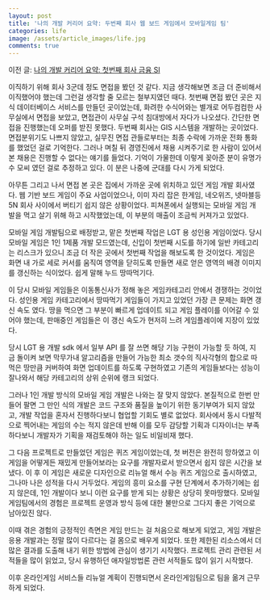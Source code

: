 ```yaml
---
layout: post
title: '나의 개발 커리어 요약: 두번째 회사 웹 보드 게임에서 모바일게임 팀'
categories: life
image: /assets/article_images/life.jpg
comments: true
---
```



이전 글: [나의 개발 커리어 요약: 첫번째 회사 금융 SI](https://gsong.pe.kr/life/2023/07/31/%EA%B0%9C%EC%BB%A4%EC%9A%94%EC%95%BD_%EC%B2%AB%EB%B2%88%EC%A7%B8%ED%9A%8C%EC%82%AC.html)

이직하기 위해 회사 3군데 정도 면접을 봤던 것 같다. 지금 생각해보면 조금 더 준비해서 이직했어야 했는데 그런걸 생각할 줄 모르는 철부지였던 때다. 첫번째 면접 봤던 곳은 지식 데이터베이스 서비스를 만들던 곳이었는데, 화려한 수식어와는 별개로 어두컴컴한 사무실에서 면접을 보았고, 면접관이 사무실 구석 침대방에서 자다가 나오셨다. 간단한 면접을 진행했는데 오퍼를 받진 못했다. 두번째 회사는 GIS 시스템을 개발하는 곳이었다. 면접분위기도 나쁘지 않았고, 실무진 면접 관들로부터는 최종 수락에 가까운 전화 통화를 했었던 걸로 기억한다. 그러나 며칠 뒤 경영진에서 채용 시켜주기로 한 사람이 있어서 본 채용은 진행할 수 없다는 얘기를 들었다. 기억이 가물한데 이렇게 꽂아준 분이 유명가수 모씨 였던 걸로 추정하고 있다. 이 분은 나중에 군대를 다시 가게 되었다.

아무튼 그리고 나서 면접 본 곳은 집에서 가까운 곳에 위치하고 있던 게임 개발 회사였다. 웹 기반 보드 게임이 주요 사업이었으나, 이미 자리 잡은 한게임, 네오위즈, 넷마블등 5N 회사 사이에서 버티기 쉽지 않은 상황이었다. 피쳐폰에서 실행되는 모바일 게임 개발을 먹고 살기 위해 하고 시작했었는데, 이 부분의 매출이 조금씩 커져가고 있었다.

모바일 게임 개발팀으로 배정받고, 맡은 첫번째 작업은 LGT 용 성인용 게임이었다. 당시 모바일 게임은 1인 1제품 개발 모드였는데, 신입이 첫번째 시도를 하기에 일반 카테고리는 리스크가 있으니 조금 더 작은 곳에서 첫번째 작업을 해보도록 한 것이었다. 게임은 화면 내 가로 세로 커서를 움직여 영역을 닫히도록 만들면 새로 얻은 영역의 배경 이미지를 갱신하는 식이었다. 쉽게 말해 누드 땅따먹기다.

이 당시 모바일 게임들은 이동통신사가 정해 놓은 게임카테고리 안에서 경쟁하는 것이었다. 성인용 게임 카테고리에서 땅따먹기 게임들이 가지고 있었던 가장 큰 문제는 화면 갱신 속도 였다. 땅을 먹으면 그 부분이 빠르게 업데이트 되고 게임 플레이를 이어갈 수 있어야 했는데, 판매중인 게임들은 이 갱신 속도가 현저히 느려 게임플레이에 지장이 있었다.

당시 LGT 용 개발 sdk 에서 일부 API 를 잘 쓰면 해당 기능 구현이 가능할 듯 하여, 지금 돌이켜 보면 막무가내 알고리즘을 만들어 가능한 최소 갯수의 직사각형의 합으로 따먹은 땅만큼 커버하여 화면 업데이트를 하도록 구현하였고 기존의 게임들보다는 성능이 잘나와서 해당 카테고리의 상위 순위에 랭크 되었다.

그러나 1인 개발 방식의 모바일 게임 개발은 나와는 잘 맞지 않았다. 본질적으로 한번 만들어 팔면 그 만인 식의 개발은 코드 구조와 품질을 높이기 위한 동기부여가 되지 않았고, 개발 작업을 혼자서 진행하다보니 협업할 기회도 별로 없었다. 회사에서 동시 다발적으로 찍어내는 게임의 수는 적지 않은데 반해 이를 모두 감당할 기획과 디자이너는 부족하다보니 개발자가 기획을 재검토해야 하는 일도 비일비재 했다.

그 다음 프로젝트로 만들었던 게임은 퀴즈 게임이었는데, 첫 버전은 완전히 망하였고 이 게임을 어떻게든 재밌게 만들어보라는 요구를 개발자로서 받으면서 쉽지 않은 시간을 보냈다. 이 후 이 게임은 새로운 디자인으로 리뉴얼 해서 수능 퀴즈 게임으로 출시하였고, 그나마 나은 성적을 다시 거두었다. 게임의 흥미 요소를 구현 단계에서 추가하기에는 쉽지 않은데, 1인 개발이다 보니 이런 요구를 받게 되는 상황은 상당히 못마땅했다. 모바일게임팀에서의 경험은 프로젝트 운영과 방식 등에 대한 불만으로 그다지 좋은 기억으로 남아있진 않다.

이때 겪은 경험의 긍정적인 측면은 게임 만드는 걸 처음으로 해보게 되었고, 게임 개발은 응용 개발과는 정말 많이 다르다는 걸 몸으로 배우게 되었다. 또한 제한된 리소스에서 더 많은 결과를 도출해 내기 위한 방법에 관심이 생기기 시작했다. 프로젝트 관리 관련된 서적들을 많이 읽었고, 당시 유행하던 애자일방법론 관련 서적들도 많이 읽기 시작했다.

이후 온라인게임 서비스들 리뉴얼 계획이 진행되면서 온라인게임팀으로 팀을 옮겨 근무하게 되었다.
